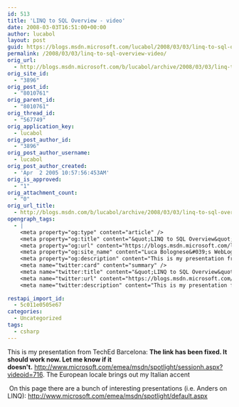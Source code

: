 ```yaml
---
id: 513
title: 'LINQ to SQL Overview - video'
date: 2008-03-03T16:51:00+00:00
author: lucabol
layout: post
guid: https://blogs.msdn.microsoft.com/lucabol/2008/03/03/linq-to-sql-overview-video/
permalink: /2008/03/03/linq-to-sql-overview-video/
orig_url:
  - http://blogs.msdn.microsoft.com/b/lucabol/archive/2008/03/03/linq-to-sql-overview-video.aspx
orig_site_id:
  - "3896"
orig_post_id:
  - "8010761"
orig_parent_id:
  - "8010761"
orig_thread_id:
  - "567749"
orig_application_key:
  - lucabol
orig_post_author_id:
  - "3896"
orig_post_author_username:
  - lucabol
orig_post_author_created:
  - 'Apr  2 2005 10:57:56:453AM'
orig_is_approved:
  - "1"
orig_attachment_count:
  - "0"
orig_url_title:
  - http://blogs.msdn.com/b/lucabol/archive/2008/03/03/linq-to-sql-overview-video.aspx
opengraph_tags:
  - |
    <meta property="og:type" content="article" />
    <meta property="og:title" content="&quot;LINQ to SQL Overview&quot; video" />
    <meta property="og:url" content="https://blogs.msdn.microsoft.com/lucabol/2008/03/03/linq-to-sql-overview-video/" />
    <meta property="og:site_name" content="Luca Bolognese&#039;s WebLog" />
    <meta property="og:description" content="This is my presentation from TechEd Barcelona: The link has been fixed. It should work now. Let me know if it doesn't.&nbsp;http://www.microsoft.com/emea/msdn/spotlight/sessionh.aspx?videoid=716. The European locale brings out my Italian accent &nbsp;On this page there are a bunch of interesting presentations (i.e. Anders on LINQ): http://www.microsoft.com/emea/msdn/spotlight/default.aspx" />
    <meta name="twitter:card" content="summary" />
    <meta name="twitter:title" content="&quot;LINQ to SQL Overview&quot; video" />
    <meta name="twitter:url" content="https://blogs.msdn.microsoft.com/lucabol/2008/03/03/linq-to-sql-overview-video/" />
    <meta name="twitter:description" content="This is my presentation from TechEd Barcelona: The link has been fixed. It should work now. Let me know if it doesn't.&nbsp;http://www.microsoft.com/emea/msdn/spotlight/sessionh.aspx?videoid=716. The European locale brings out my Italian accent &nbsp;On this page there are a bunch of interesting presentations (i.e. Anders on LINQ): http://www.microsoft.com/emea/msdn/spotlight/default.aspx" />
    
restapi_import_id:
  - 5c011e0505e67
categories:
  - Uncategorized
tags:
  - csharp
---
```

This is my presentation from TechEd Barcelona: **The link has been fixed. It should work now. Let me know if it doesn't.**&nbsp;<http://www.microsoft.com/emea/msdn/spotlight/sessionh.aspx?videoid=716>. The European locale brings out my Italian accent

&nbsp;On this page there are a bunch of interesting presentations (i.e. Anders on LINQ): <http://www.microsoft.com/emea/msdn/spotlight/default.aspx>